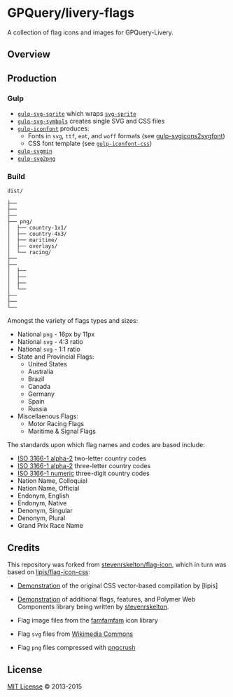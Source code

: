 # GPQuery/livery-flags

A collection of flag icons and images for GPQuery-Livery.

## Overview


## Production


### Gulp

 - [`gulp-svg-sprite`](https://github.com/jkphl/gulp-svg-sprite) which wraps [`svg-sprite`](https://github.com/jkphl/svg-sprite)
 - [`gulp-svg-symbols`](https://github.com/Hiswe/gulp-svg-symbols) creates single SVG and CSS files
 - [`gulp-iconfont`](https://github.com/nfroidure/gulp-iconfont) produces:
   - Fonts in `svg`, `ttf`, `eot`, and `woff` formats (see [gulp-svgicons2svgfont](https://github.com/nfroidure/gulp-svgicons2svgfont))
   - CSS font template (see [`gulp-iconfont-css`](https://github.com/backflip/gulp-iconfont-css))
 - [`gulp-svgmin`](https://github.com/ben-eb/gulp-svgmin)
 - [`gulp-svg2png`](https://github.com/akoenig/gulp-svg2png)

### Build

```
dist/

├── 
├── 
├── 
├── png/
│  ├── country-1x1/
│  ├── country-4x3/
│  ├── maritime/
│  ├── overlays/
│  └── racing/
├── 
├── 
│  ├── 
│  ├── 
│  ├── 
│  └──
├── 
├── 
└──
```

Amongst the variety of flags types and sizes:

* National `png` - 16px by 11px
* National `svg` - 4:3 ratio
* National `svg` - 1:1 ratio
* State and Provincial Flags:
  * United States
  * Australia
  * Brazil
  * Canada
  * Germany
  * Spain
  * Russia
* Miscellaenous Flags:
  * Motor Racing Flags
  * Maritime & Signal Flags

The standards upon which flag names and codes are based include:

* [ISO 3166-1 alpha-2](http://en.wikipedia.org/wiki/ISO_3166-1_alpha-2) two-letter country codes
* [ISO 3166-1 alpha-2](http://en.wikipedia.org/wiki/ISO_3166-1_alpha-3) three-letter country codes
* [ISO 3166-1 numeric](http://en.wikipedia.org/wiki/ISO_3166-1_numeric) three-digit country codes
* Nation Name, Colloquial
* Nation Name, Official
* Endonym, English
* Endonym, Native
* Denonym, Singular
* Denonym, Plural
* Grand Prix Race Name


## Credits

This repository was forked from [stevenrskelton/flag-icon](https://github.com/stevenrskelton/flag-icon), which in turn was based on [lipis/flag-icon-css](https://github.com/lipis/flag-icon/css):

* [Demonstration](http://lipis.github.io/flag-icon-css) of the original CSS vector-based compilation by [lipis]
* [Demonstration](https://github.com/stevenrskelton/flag-icon/blob/master/README.md) of additional flags, features, and Polymer Web Components library being written by [stevenrskelton](https://github.com/stevenrskelton).

* Flag image files from the [famfamfam](http://www.famfamfam.com/lab/icons/flags/) icon library
* Flag `svg` files from [Wikimedia Commons](http://commons.wikimedia.org/wiki/Category:SVG_sovereign_state_flags)
* Flag `png` files compressed with [pngcrush](http://en.wikipedia.org/wiki/Pngcrush)


## License

[MIT License](http://opensource.org/licenses/MIT) © 2013-2015

